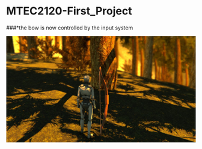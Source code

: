 # MTEC2120-First_Project

###*the bow is now controlled by the input system
 
![alt text](Recordings/image_001_0000.jpg)
